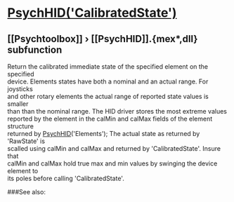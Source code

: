 # [PsychHID('CalibratedState')](PsychHID-CalibratedState) 
## [[Psychtoolbox]] &#8250; [[PsychHID]].{mex*,dll} subfunction


Return the calibrated immediate state of the specified element on the specified  
device. Elements states have both a nominal and an actual range.  For joysticks  
and other rotary elements the actual range of reported state values is smaller  
than than the nominal range.  The HID driver stores the most extreme values  
reported by the element in the calMin and calMax fields of the element structure  
returned by [PsychHID](PsychHID)('Elements'); The actual state as returned by 'RawState' is  
scalled using calMin and calMax and returned by 'CalibratedState'. Insure that  
calMin and calMax hold true max and min values by swinging the device element to  
its poles before calling 'CalibratedState'.  


###See also:

